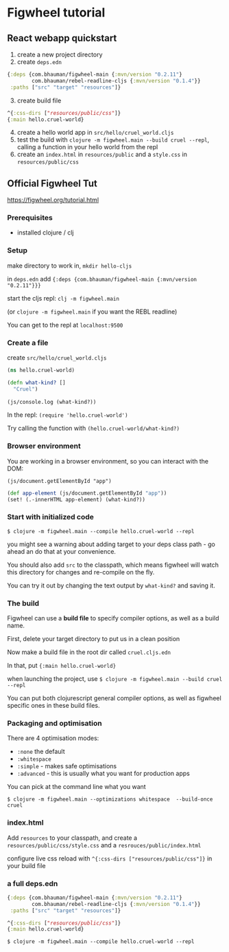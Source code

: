 # Figwheel tutorial

## React webapp quickstart
1. create a new project directory
2. create `deps.edn`

```clojure
{:deps {com.bhauman/figwheel-main {:mvn/version "0.2.11"}
        com.bhauman/rebel-readline-cljs {:mvn/version "0.1.4"}}
 :paths ["src" "target" "resources"]}
```

3. create build file

```clojure
^{:css-dirs ["resources/public/css"]}
{:main hello.cruel-world}
```

4. create a hello world app in `src/hello/cruel_world.cljs`
5. test the build with `clojure -m figwheel.main --build cruel --repl`, calling a function in your hello world from the repl
6. create an `index.html` in `resources/public` and a `style.css` in `resources/public/css`


## Official Figwheel Tut
https://figwheel.org/tutorial.html

### Prerequisites
* installed clojure / clj

### Setup
make directory to work in, `mkdir hello-cljs`

in `deps.edn` add `{:deps {com.bhauman/figwheel-main {:mvn/version "0.2.11"}}}`

start the cljs repl: `clj -m figwheel.main`

(or `clojure -m figwheel.main` if you want the REBL readline)

You can get to the repl at `localhost:9500`

### Create a file
create `src/hello/cruel_world.cljs`

```clojure
(ns hello.cruel-world)

(defn what-kind? []
  "Cruel")
  
(js/console.log (what-kind?))
```

In the repl: `(require 'hello.cruel-world')`

Try calling the function with `(hello.cruel-world/what-kind?)`

### Browser environment
You are working in a browser environment, so you can interact with the DOM:

`(js/document.getElementById "app")`

```clojure
(def app-element (js/document.getElementById "app"))
(set! (.-innerHTML app-element) (what-kind?))
```

### Start with initialized code
`$ clojure -m figwheel.main --compile hello.cruel-world --repl`

you might see a warning about adding target to your deps class path - go ahead an do that at your convenience.

You should also add `src` to the classpath, which means figwheel will watch this directory for changes and re-compile on the fly.

You can try it out by changing the text output by `what-kind?` and saving it.

### The build
Figwheel can use a **build file** to specify compiler options, as well as a build name.

First, delete your target directory to put us in a clean position

Now make a build file in the root dir called `cruel.cljs.edn`

In that, put `{:main hello.cruel-world}`

when launching the project, use `$ clojure -m figwheel.main --build cruel --repl`

You can put both clojurescript general compiler options, as well as figwheel specific ones in these build files.

### Packaging and optimisation
There are 4 optimisation modes:
* `:none` the default
* `:whitespace`
* `:simple` - makes safe optimisations
* `:advanced` - this is usually what you want for production apps

You can pick at the command line what you want

`$ clojure -m figwheel.main --optimizations whitespace  --build-once cruel`

### index.html

Add `resources` to your classpath, and create a `resources/public/css/style.css` and a `resrouces/public/index.html`

configure live css reload with `^{:css-dirs ["resources/public/css"]}` in your build file

### a full deps.edn

```clojure
{:deps {com.bhauman/figwheel-main {:mvn/version "0.2.11"}
        com.bhauman/rebel-readline-cljs {:mvn/version "0.1.4"}}
 :paths ["src" "target" "resources"]}
```

```clojure
^{:css-dirs ["resources/public/css"]}
{:main hello.cruel-world}
```

`$ clojure -m figwheel.main --compile hello.cruel-world --repl`


